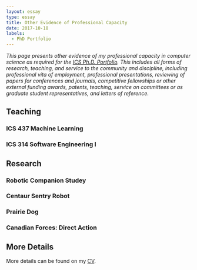```yaml
---
layout: essay    
type: essay    
title: Other Evidence of Professional Capacity  
date: 2017-10-18 
labels:  
  - PhD Portfolio
---
```


*This page presents other evidence of my professional capacity in computer science as required for the [ICS Ph.D. Portfolio](http://www.ics.hawaii.edu/academics/graduate-degree-programs/ph-d-in-ics/#phd-portfolio). This includes all forms of research, teaching, and service to the community and discipline, including professional vita of employment, professional presentations, reviewing of papers for conferences and journals, competitive fellowships or other external funding awards, patents, teaching, service on committees or as graduate student representatives, and letters of reference.*

## Teaching

### ICS 437 Machine Learning

### ICS 314 Software Engineering I

## Research

### Robotic Companion Studey

### Centaur Sentry Robot

### Prairie Dog

### Canadian Forces: Direct Action

## More Details

More details can be found on my [CV](https://simonengler.github.io/bio/).
